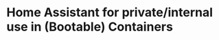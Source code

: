 Home Assistant for private/internal use in (Bootable) Containers
================================================================
